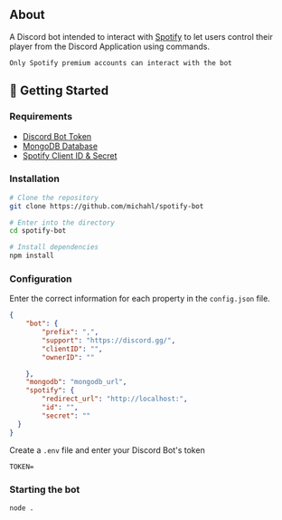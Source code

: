 ## About
A Discord bot intended to interact with [Spotify](https://spotify.com/) to let users control their player from the Discord Application using commands.

`Only Spotify premium accounts can interact with the bot`

## 🚀 Getting Started
### Requirements
- [Discord Bot Token](https://github.com/reactiflux/discord-irc/wiki/Creating-a-discord-bot-&-getting-a-token)
- [MongoDB Database](mongodb.com)
- [Spotify Client ID & Secret](https://developer.spotify.com)

### Installation
```bash
# Clone the repository
git clone https://github.com/michahl/spotify-bot

# Enter into the directory
cd spotify-bot

# Install dependencies
npm install
```

### Configuration
Enter the correct information for each property in the `config.json` file.

```json
{
 	"bot": {
		"prefix": ",",
		"support": "https://discord.gg/",
		"clientID": "",
		"ownerID": ""

	},
	"mongodb": "mongodb_url",
	"spotify": {
		"redirect_url": "http://localhost:",
		"id": "",
		"secret": ""
  }
}
```
Create a `.env` file and enter your Discord Bot's token
```
TOKEN=
```

### Starting the bot

```bash
node .
```


